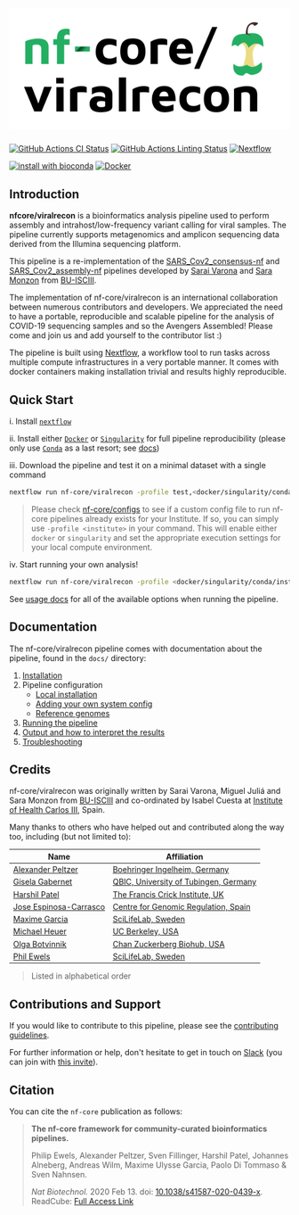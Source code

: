# ![nf-core/viralrecon](docs/images/nf-core-viralrecon_logo.png)

[![GitHub Actions CI Status](https://github.com/nf-core/viralrecon/workflows/nf-core%20CI/badge.svg)](https://github.com/nf-core/viralrecon/actions)
[![GitHub Actions Linting Status](https://github.com/nf-core/viralrecon/workflows/nf-core%20linting/badge.svg)](https://github.com/nf-core/viralrecon/actions)
[![Nextflow](https://img.shields.io/badge/nextflow-%E2%89%A519.10.0-brightgreen.svg)](https://www.nextflow.io/)

[![install with bioconda](https://img.shields.io/badge/install%20with-bioconda-brightgreen.svg)](http://bioconda.github.io/)
[![Docker](https://img.shields.io/docker/automated/nfcore/viralrecon.svg)](https://hub.docker.com/r/nfcore/viralrecon)

## Introduction

**nfcore/viralrecon** is a bioinformatics analysis pipeline used to perform assembly and intrahost/low-frequency variant calling for viral samples. The pipeline currently supports metagenomics and amplicon sequencing data derived from the Illumina sequencing platform.

This pipeline is a re-implementation of the [SARS_Cov2_consensus-nf](https://github.com/BU-ISCIII/SARS_Cov2_consensus-nf) and [SARS_Cov2_assembly-nf](https://github.com/BU-ISCIII/SARS_Cov2_assembly-nf) pipelines developed by [Sarai Varona](https://github.com/svarona) and [Sara Monzon](https://github.com/saramonzon) from [BU-ISCIII](https://github.com/BU-ISCIII).

The implementation of nf-core/viralrecon is an international collaboration between numerous contributors and developers. We appreciated the need to have a portable, reproducible and scalable pipeline for the analysis of COVID-19 sequencing samples and so the Avengers Assembled! Please come and join us and add yourself to the contributor list :)

The pipeline is built using [Nextflow](https://www.nextflow.io), a workflow tool to run tasks across multiple compute infrastructures in a very portable manner. It comes with docker containers making installation trivial and results highly reproducible.

## Quick Start

i. Install [`nextflow`](https://nf-co.re/usage/installation)

ii. Install either [`Docker`](https://docs.docker.com/engine/installation/) or [`Singularity`](https://www.sylabs.io/guides/3.0/user-guide/) for full pipeline reproducibility (please only use [`Conda`](https://conda.io/miniconda.html) as a last resort; see [docs](https://nf-co.re/usage/configuration#basic-configuration-profiles))

iii. Download the pipeline and test it on a minimal dataset with a single command

```bash
nextflow run nf-core/viralrecon -profile test,<docker/singularity/conda/institute>
```

> Please check [nf-core/configs](https://github.com/nf-core/configs#documentation) to see if a custom config file to run nf-core pipelines already exists for your Institute. If so, you can simply use `-profile <institute>` in your command. This will enable either `docker` or `singularity` and set the appropriate execution settings for your local compute environment.

iv. Start running your own analysis!

<!-- TODO nf-core: Update the default command above used to run the pipeline -->

```bash
nextflow run nf-core/viralrecon -profile <docker/singularity/conda/institute> --reads '*_R{1,2}.fastq.gz' --genome GRCh37
```

See [usage docs](docs/usage.md) for all of the available options when running the pipeline.

## Documentation

The nf-core/viralrecon pipeline comes with documentation about the pipeline, found in the `docs/` directory:

1. [Installation](https://nf-co.re/usage/installation)
2. Pipeline configuration
    * [Local installation](https://nf-co.re/usage/local_installation)
    * [Adding your own system config](https://nf-co.re/usage/adding_own_config)
    * [Reference genomes](https://nf-co.re/usage/reference_genomes)
3. [Running the pipeline](docs/usage.md)
4. [Output and how to interpret the results](docs/output.md)
5. [Troubleshooting](https://nf-co.re/usage/troubleshooting)

<!-- TODO nf-core: Add a brief overview of what the pipeline does and how it works -->

## Credits

nf-core/viralrecon was originally written by Sarai Varona, Miguel Juliá and Sara Monzon from [BU-ISCIII](https://github.com/BU-ISCIII) and co-ordinated by Isabel Cuesta at [Institute of Health Carlos III](https://eng.isciii.es/eng.isciii.es/Paginas/Inicio.html), Spain.

Many thanks to others who have helped out and contributed along the way too, including (but not limited to):

| Name                                                      | Affiliation                                                                           |
|-----------------------------------------------------------|---------------------------------------------------------------------------------------|
| [Alexander Peltzer](https://github.com/apeltzer)          | [Boehringer Ingelheim, Germany](https://www.boehringer-ingelheim.de/)                 |
| [Gisela Gabernet](https://github.com/ggabernet)           | [QBIC, University of Tubingen, Germany](https://portal.qbic.uni-tuebingen.de/portal/) |
| [Harshil Patel](https://github.com/drpatelh)              | [The Francis Crick Institute, UK](https://www.crick.ac.uk/)                           |
| [Jose Espinosa-Carrasco](https://github.com/JoseEspinosa) | [Centre for Genomic Regulation, Spain](https://www.crg.eu/)                           |
| [Maxime Garcia](https://github.com/MaxUlysse)             | [SciLifeLab, Sweden](https://www.scilifelab.se/)                                      |
| [Michael Heuer](https://github.com/heuermh)               | [UC Berkeley, USA](https://https://rise.cs.berkeley.edu)                              |
| [Olga Botvinnik](https://github.com/olgabot)              | [Chan Zuckerberg Biohub, USA](https://www.czbiohub.org/)                              |
| [Phil Ewels](https://github.com/ewels)                    | [SciLifeLab, Sweden](https://www.scilifelab.se/)                                      |

> Listed in alphabetical order

## Contributions and Support

If you would like to contribute to this pipeline, please see the [contributing guidelines](.github/CONTRIBUTING.md).

For further information or help, don't hesitate to get in touch on [Slack](https://nfcore.slack.com/channels/viralrecon) (you can join with [this invite](https://nf-co.re/join/slack)).

## Citation

<!-- TODO nf-core: Add citation for pipeline after first release. Uncomment lines below and update Zenodo doi. -->
<!-- If you use  nf-core/viralrecon for your analysis, please cite it using the following doi: [10.5281/zenodo.XXXXXX](https://doi.org/10.5281/zenodo.XXXXXX) -->

You can cite the `nf-core` publication as follows:

> **The nf-core framework for community-curated bioinformatics pipelines.**
>
> Philip Ewels, Alexander Peltzer, Sven Fillinger, Harshil Patel, Johannes Alneberg, Andreas Wilm, Maxime Ulysse Garcia, Paolo Di Tommaso & Sven Nahnsen.
>
> _Nat Biotechnol._ 2020 Feb 13. doi: [10.1038/s41587-020-0439-x](https://dx.doi.org/10.1038/s41587-020-0439-x).  
> ReadCube: [Full Access Link](https://rdcu.be/b1GjZ)
